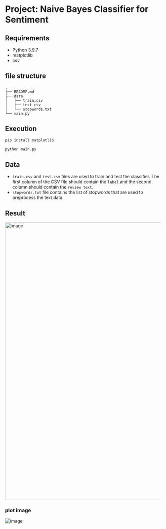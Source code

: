 # Project: Naive Bayes Classifier for Sentiment 
## Requirements

- Python 3.9.7
- matplotlib
- csv

## file structure
```
.  
├── README.md   
├── data          
│   ├── train.csv    
│   ├── test.csv    
│   └── stopwords.txt           
└── main.py  
```

## Execution
```bash
pip install matplotlib
```
```bash
python main.py
```

## Data
- `train.csv` and `test.csv` files are used to train and test the classifier. The first column of the CSV file should contain the `label` and the second column should contain the `review text`.
- `stopwords.txt` file contains the list of stopwords that are used to preprocess the text data.

## Result
<img width="895" alt="image" src="https://github.com/2uwls/Naive-Bayes-Classifier-for-Sentiment-Analysis/assets/101469780/4d543536-464a-44b6-8dd1-7be34f57a799">    

### plot image
![image](https://github.com/2uwls/Naive-Bayes-Classifier-for-Sentiment-Analysis/assets/101469780/91844f7b-114c-4ccd-b169-d9aa98dde58c)  


